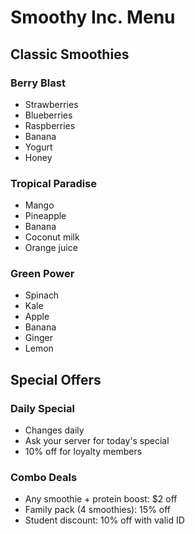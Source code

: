# Smoothy Inc. Menu

## Classic Smoothies

### Berry Blast
- Strawberries
- Blueberries
- Raspberries
- Banana
- Yogurt
- Honey

### Tropical Paradise
- Mango
- Pineapple
- Banana
- Coconut milk
- Orange juice

### Green Power
- Spinach
- Kale
- Apple
- Banana
- Ginger
- Lemon

## Special Offers

### Daily Special
- Changes daily
- Ask your server for today's special
- 10% off for loyalty members

### Combo Deals
- Any smoothie + protein boost: $2 off
- Family pack (4 smoothies): 15% off
- Student discount: 10% off with valid ID 